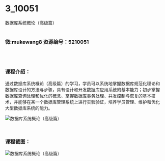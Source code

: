 # 3_10051
数据库系统概论（高级篇）
<br/></br>
<h3>微:mukewang8 资源编号：5210051</h3>
<br/></br>
<h3>课程介绍：</h3>
<p>通过<a title="查看与 数据库 相关的文章" target="_blank">数据库</a>系统概论（高级篇）的学习，学员可以系统地掌握<a title="查看与 数据库 相关的文章" target="_blank">数据库</a>规范化理论和数据库设计的方法与步骤，具有设计和开发数据库应用系统的基本能力；初步掌握数据库查询处理和优化的概念、掌握数据库事务处理、并发控制与恢复的基本技术，并能够在某一个数据库管理系统上进行实验验证，培养学员管理、维护和优化大型数据库系统的能力。</p>
<p><img src="https://www.ko996.com/wp-content/uploads/img/2020/02/1-2.png" alt="数据库系统概论（高级篇）"></p>
<p>&nbsp;</p>
<div class="info-desc">
<h3>课程截图：</h3>
<p><img src="https://www.ko996.com/wp-content/uploads/img/2020/02/11-2.png" alt="数据库系统概论（高级篇）"></p>


			
</div>
